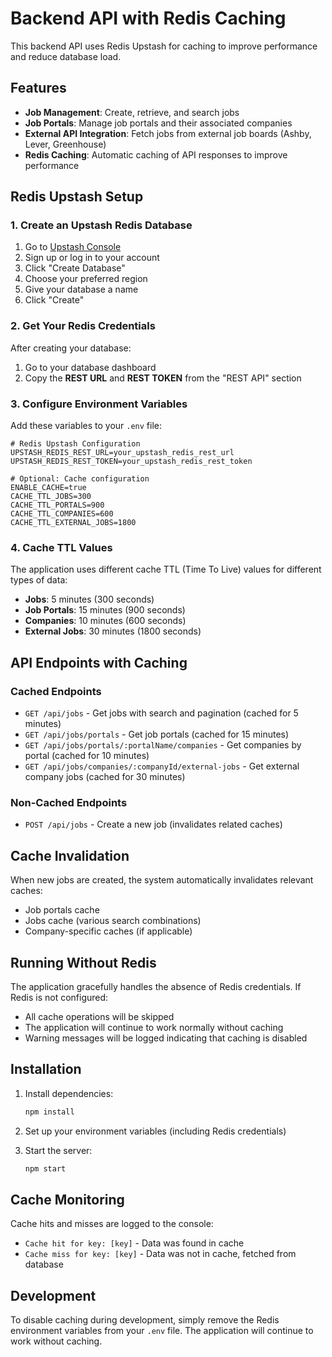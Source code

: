 # Backend API with Redis Caching

This backend API uses Redis Upstash for caching to improve performance and reduce database load.

## Features

- **Job Management**: Create, retrieve, and search jobs
- **Job Portals**: Manage job portals and their associated companies
- **External API Integration**: Fetch jobs from external job boards (Ashby, Lever, Greenhouse)
- **Redis Caching**: Automatic caching of API responses to improve performance

## Redis Upstash Setup

### 1. Create an Upstash Redis Database

1. Go to [Upstash Console](https://console.upstash.com/)
2. Sign up or log in to your account
3. Click "Create Database"
4. Choose your preferred region
5. Give your database a name
6. Click "Create"

### 2. Get Your Redis Credentials

After creating your database:

1. Go to your database dashboard
2. Copy the **REST URL** and **REST TOKEN** from the "REST API" section

### 3. Configure Environment Variables

Add these variables to your `.env` file:

```env
# Redis Upstash Configuration
UPSTASH_REDIS_REST_URL=your_upstash_redis_rest_url
UPSTASH_REDIS_REST_TOKEN=your_upstash_redis_rest_token

# Optional: Cache configuration
ENABLE_CACHE=true
CACHE_TTL_JOBS=300
CACHE_TTL_PORTALS=900
CACHE_TTL_COMPANIES=600
CACHE_TTL_EXTERNAL_JOBS=1800
```

### 4. Cache TTL Values

The application uses different cache TTL (Time To Live) values for different types of data:

- **Jobs**: 5 minutes (300 seconds)
- **Job Portals**: 15 minutes (900 seconds)
- **Companies**: 10 minutes (600 seconds)
- **External Jobs**: 30 minutes (1800 seconds)

## API Endpoints with Caching

### Cached Endpoints

- `GET /api/jobs` - Get jobs with search and pagination (cached for 5 minutes)
- `GET /api/jobs/portals` - Get job portals (cached for 15 minutes)
- `GET /api/jobs/portals/:portalName/companies` - Get companies by portal (cached for 10 minutes)
- `GET /api/jobs/companies/:companyId/external-jobs` - Get external company jobs (cached for 30 minutes)

### Non-Cached Endpoints

- `POST /api/jobs` - Create a new job (invalidates related caches)

## Cache Invalidation

When new jobs are created, the system automatically invalidates relevant caches:

- Job portals cache
- Jobs cache (various search combinations)
- Company-specific caches (if applicable)

## Running Without Redis

The application gracefully handles the absence of Redis credentials. If Redis is not configured:

- All cache operations will be skipped
- The application will continue to work normally without caching
- Warning messages will be logged indicating that caching is disabled

## Installation

1. Install dependencies:
   ```bash
   npm install
   ```

2. Set up your environment variables (including Redis credentials)

3. Start the server:
   ```bash
   npm start
   ```

## Cache Monitoring

Cache hits and misses are logged to the console:
- `Cache hit for key: [key]` - Data was found in cache
- `Cache miss for key: [key]` - Data was not in cache, fetched from database

## Development

To disable caching during development, simply remove the Redis environment variables from your `.env` file. The application will continue to work without caching. 
